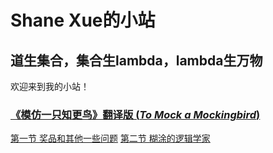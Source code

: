 # Shane Xue的小站
## 道生集合，集合生lambda，lambda生万物

欢迎来到我的小站！

### [《模仿一只知更鸟》翻译版 (_To Mock a Mockingbird_)](https://shane-xue.github.io/to-mock-a-mockingbird/index)
[第一节 奖品和其他一些问题](to-mock-a-mockingbird/the-prize-and-other-puzzles)
[第二节 糊涂的逻辑学家](https://shane-xue.github.io/to-mock-a-mockingbird/the-absentminded-logician)
